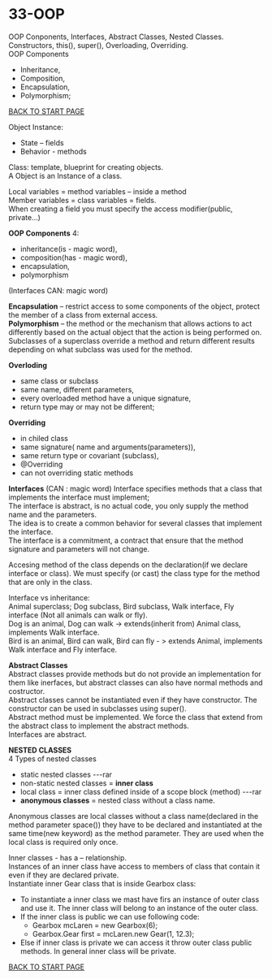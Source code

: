 # 33-OOP

OOP Conponents, Interfaces, Abstract Classes, Nested Classes.  
Constructors, this(), super(), Overloading, Overriding.  
OOP Components  
-  Inheritance,  
-  Composition,  
-  Encapsulation,  
-  Polymorphism; 




[BACK TO START PAGE](https://github.com/FlorescuAndrei/Start.git)  

Object Instance:    
-	State – fields   
-	Behavior - methods  

Class: template, blueprint for creating objects.  
A Object is an Instance of a class.  

Local variables = method variables  – inside a method      
Member variables = class variables = fields.     
When creating a field you must specify the access modifier(public, private…)  

**OOP Components**  4:   
-	 inheritance(is - magic word),   
-  composition(has - magic word),   
-	 encapsulation,  
-	 polymorphism    

(Interfaces CAN: magic word)  

**Encapsulation** – restrict access to some components of the object, protect the member of a class from external access.  
**Polymorphism** – the method or the mechanism that allows actions to act differently based on the actual object that the action is being performed on. Subclasses of a superclass override a method and return different results depending on what subclass was used for the method.  

**Overloding**  
-  same class or  subclass     
-  same name,  different parameters,  
-  every overloaded method have a unique signature,   
- return type may or may not be different;

**Overriding**  
-  in chiled class  
-  same signature( name and arguments(parameters)),                         
-  same return type or covariant (subclass),   
-  @Overriding  
-  can not overriding static methods   



**Interfaces** 
(CAN : magic word) 
Interface specifies methods that a class that implements the interface must implement;  
The interface is abstract, is no actual code, you only supply the method name and the parameters.  
The idea is to create a common behavior for several classes that implement the interface.  
The interface is a commitment, a contract that ensure that the method signature and parameters will not change.  

Accesing method of the class depends on the declaration(if we declare interface or class). We must specify (or cast) the class type for the method that are only in the class.  

Interface vs inheritance:   
Animal superclass; Dog subclass, Bird subclass,  Walk interface, Fly interface (Not all animals can walk or fly).  
Dog is an animal, Dog can walk  -> extends(inherit from) Animal class, implements Walk interface.  
Bird is an animal, Bird can walk, Bird can fly - > extends Animal, implements Walk interface and Fly interface.  

**Abstract Classes**  
Abstract classes provide methods but do not provide an implementation for them like inerfaces, but abstract classes can also have normal methods and costructor.  
Abstract classes cannot be instantiated even if they have constructor. The constructor can be used in subclasses using super().  
Abstract method must be implemented. We force the class that extend from the abstract class to implement the abstract methods.  
Interfaces are abstract.

**NESTED CLASSES**  
4 Types of nested classes  
-  static nested classes ---rar  
-  non-static nested classes = **inner class**  
-  local class = inner class defined inside of a scope block (method) ---rar 
-  **anonymous classes** = nested class without a class name.  


Anonymous classes are local classes without a class name(declared in the method parameter space())  they have to be declared and instantiated at the same time(new keyword) as the method parameter. They are used when the local class is required only once.  

Inner classes - has a – relationship.   
Instances of an inner class have access to members of class that contain it even if they are declared private.  
Instantiate inner Gear class that is inside Gearbox class:  
-  To instantiate a inner class we mast have firs an instance of outer class and use it. The inner class will belong to an instance of the outer class.  
-  If the inner class is public we can use following code:  
      -  Gearbox mcLaren = new Gearbox(6);  
      -  Gearbox.Gear first = mcLaren.new Gear(1, 12.3);  
-  Else if inner class is private we can access it throw outer class public methods. In general inner class will be private.






[BACK TO START PAGE](https://github.com/FlorescuAndrei/Start.git)
